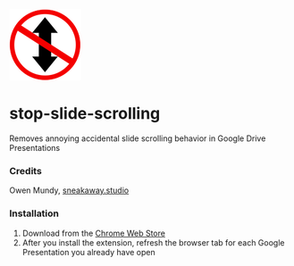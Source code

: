 <img src="extension/assets/img/icon128.png">

# stop-slide-scrolling
Removes annoying accidental slide scrolling behavior in Google Drive Presentations

### Credits

Owen Mundy, [sneakaway.studio](https://sneakaway.studio)

### Installation

1. Download from the [Chrome Web Store](https://chrome.google.com/webstore/detail/stop-slide-scrolling-in-g/cmpmjbfhpecollipohbphhgbohleeeon?hl=en)
2. After you install the extension, refresh the browser tab for each Google Presentation you already have open
